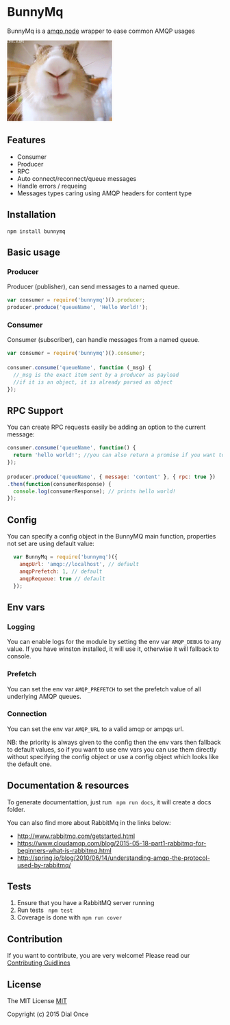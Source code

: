 # BunnyMq
BunnyMq is a [amqp.node](https://github.com/squaremo/amqp.node) wrapper to ease common AMQP usages

![bunny gif](./medias/bunny.gif)

## Features
- Consumer
- Producer
- RPC
- Auto connect/reconnect/queue messages
- Handle errors / requeing
- Messages types caring using AMQP headers for content type

## Installation
```
npm install bunnymq
```

## Basic usage
### Producer
Producer (publisher), can send messages to a named queue.

```javascript
var consumer = require('bunnymq')().producer;
producer.produce('queueName', 'Hello World!');
```

### Consumer
Consumer (subscriber), can handle messages from a named queue.

```javascript
var consumer = require('bunnymq')().consumer;

consumer.consume('queueName', function (_msg) {
  //_msg is the exact item sent by a producer as payload
  //if it is an object, it is already parsed as object
});
```

## RPC Support
You can create RPC requests easily be adding an option to the current message:
```javascript
consumer.consume('queueName', function() {
  return 'hello world!'; //you can also return a promise if you want to do async stuff
});

producer.produce('queueName', { message: 'content' }, { rpc: true })
.then(function(consumerResponse) {
  console.log(consumerResponse); // prints hello world!
});
```

## Config
You can specify a config object in the BunnyMQ main function, properties not set are using default value:

```javascript
  var BunnyMq = require('bunnymq')({
    amqpUrl: 'amqp://localhost', // default
    amqpPrefetch: 1, // default
    amqpRequeue: true // default
  });
```

## Env vars

### Logging
You can enable logs for the module by setting the env var ```AMQP_DEBUG``` to any value. If you have winston installed, it will use it, otherwise it will fallback to console.

### Prefetch
You can set the env var ```AMQP_PREFETCH``` to set the prefetch value of all underlying AMQP queues.

### Connection
You can set the env var ```AMQP_URL``` to a valid amqp or ampqs url.

NB: the priority is always given to the config then the env vars then fallback to default values, so if you want to use env vars you can use them directly without specifying the config object or use a config object which looks like the default one.

## Documentation & resources
To generate documentattion, just run ``` npm run docs```, it will create a docs folder.

You can also find more about RabbitMq in the links below:
 - http://www.rabbitmq.com/getstarted.html
 - https://www.cloudamqp.com/blog/2015-05-18-part1-rabbitmq-for-beginners-what-is-rabbitmq.html
 - http://spring.io/blog/2010/06/14/understanding-amqp-the-protocol-used-by-rabbitmq/

## Tests
1. Ensure that you have a RabbitMQ server running
2. Run tests ``` npm test```
3. Coverage is done with ``npm run cover``

## Contribution
If you want to contribute, you are very welcome!
Please read our [Contributing Guidlines](CONTRIBUTING.md)

## License
The MIT License [MIT](LICENSE)

Copyright (c) 2015 Dial Once
